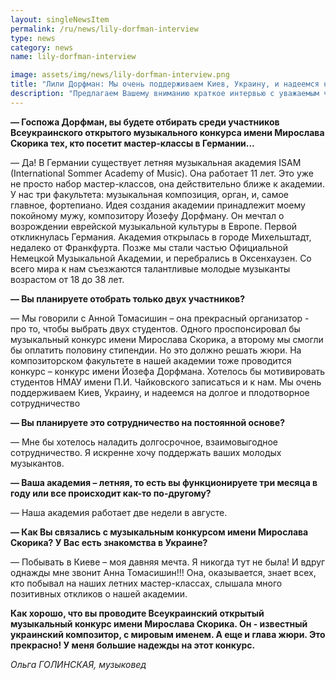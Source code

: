 ```yaml
---
layout: singleNewsItem
permalink: /ru/news/lily-dorfman-interview
type: news
category: news
name: lily-dorfman-interview

image: assets/img/news/lily-dorfman-interview.png
title: "Лили Дорфман: Мы очень поддерживаем Киев, Украину, и надеемся на долгое и плодотворное сотрудничество"
description: "Предлагаем Вашему вниманию краткое интервью с уважаемым членом жюри конкурса, известной пианисткой и педагогом, госпожой Лили Дорфман (Израиль)"
---
```


**— Госпожа Дорфман, вы будете отбирать среди участников Всеукраинского открытого музыкального конкурса имени Мирослава Скорика тех, кто посетит мастер-классы в Германии…**

— Да! В Германии существует летняя музыкальная академия ISAM (International Sommer Academy of Music). Она работает 11 лет. Это уже не просто набор мастер-классов, она действительно ближе к академии. У нас три факультета: музыкальная композиция, орган, и, самое главное, фортепиано.
Идея создания академии принадлежит моему покойному мужу, композитору Йозефу Дорфману.
Он мечтал о возрождении еврейской музыкальной культуры в Европе. Первой откликнулась Германия. Академия открылась в городе Михельштадт, недалеко от Франкфурта. Позже мы стали частью Официальной Немецкой Музыкальной Академии, и перебрались в Оксенхаузен. 
Со всего мира к нам съезжаются талантливые молодые музыканты возрастом от 18 до 38 лет.

**— Вы планируете отобрать только двух участников?**

— Мы говорили с Анной Томасишин – она прекрасный организатор - про то, чтобы выбрать двух студентов. Одного проспонсировал бы музыкальный конкурс имени Мирослава Скорика, а второму мы смогли бы оплатить половину стипендии. Но это должно решать жюри.
На композиторском факультете в нашей академии тоже проводится конкурс – конкурс имени Йозефа Дорфмана. Хотелось бы мотивировать студентов НМАУ имени П.И. Чайковского записаться и к нам.
Мы очень поддерживаем Киев, Украину, и надеемся на долгое и плодотворное сотрудничество 

**— Вы планируете это сотрудничество на постоянной основе?**

— Мне бы хотелось наладить долгосрочное, взаимовыгодное сотрудничество. Я искренне хочу поддержать ваших молодых музыкантов. 

**— Ваша академия – летняя, то есть вы функционируете три месяца в году или все происходит как-то по-другому?**

— Наша академия работает две недели в августе. 

**— Как Вы связались с музыкальным конкурсом имени Мирослава Скорика? У Вас есть знакомства в Украине?**

— Побывать в Киеве – моя давняя мечта. Я никогда тут не была! И вдруг однажды мне звонит Анна Томасишин!!! Она, оказывается, знает всех, кто побывал на наших летних мастер-классах, слышала много позитивных откликов о нашей академии.

**Как хорошо, что вы проводите Всеукраинский открытый музыкальный конкурс имени Мирослава Скорика. Он - известный украинский композитор, с мировым именем. А еще и глава жюри. Это прекрасно! У меня большие надежды на этот конкурс.**

_Ольга ГОЛИНСКАЯ, музыковед_

